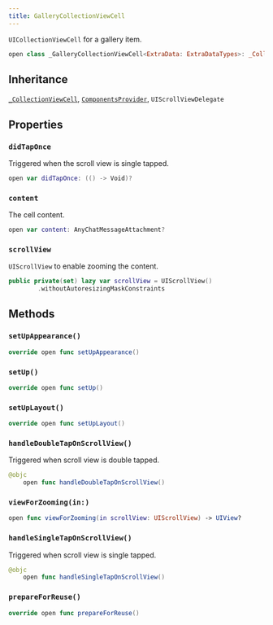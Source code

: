 ```yaml
---
title: GalleryCollectionViewCell
---
```


`UICollectionViewCell` for a gallery item.

``` swift
open class _GalleryCollectionViewCell<ExtraData: ExtraDataTypes>: _CollectionViewCell, UIScrollViewDelegate, ComponentsProvider 
```

## Inheritance

[`_CollectionViewCell`](../../../common-views/_collection-view-cell), [`ComponentsProvider`](../../../utils/components-provider), `UIScrollViewDelegate`

## Properties

### `didTapOnce`

Triggered when the scroll view is single tapped.

``` swift
open var didTapOnce: (() -> Void)?
```

### `content`

The cell content.

``` swift
open var content: AnyChatMessageAttachment? 
```

### `scrollView`

`UIScrollView` to enable zooming the content.

``` swift
public private(set) lazy var scrollView = UIScrollView()
        .withoutAutoresizingMaskConstraints
```

## Methods

### `setUpAppearance()`

``` swift
override open func setUpAppearance() 
```

### `setUp()`

``` swift
override open func setUp() 
```

### `setUpLayout()`

``` swift
override open func setUpLayout() 
```

### `handleDoubleTapOnScrollView()`

Triggered when scroll view is double tapped.

``` swift
@objc
    open func handleDoubleTapOnScrollView() 
```

### `viewForZooming(in:)`

``` swift
open func viewForZooming(in scrollView: UIScrollView) -> UIView? 
```

### `handleSingleTapOnScrollView()`

Triggered when scroll view is single tapped.

``` swift
@objc
    open func handleSingleTapOnScrollView() 
```

### `prepareForReuse()`

``` swift
override open func prepareForReuse() 
```
